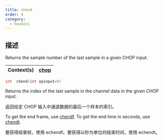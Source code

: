 ```yaml
---
title: chend
order: 4
category:
  - houdini
---
```

    
## 描述

Returns the sample number of the last sample in a given CHOP input.

| Context(s) | [chop](../contexts/chop.html) |
| ---------- | ----------------------------- |

```c
int  chend(int opinput=0)
```

Returns the index of the last sample in the channel data in the given CHOP
input.

返回给定 CHOP 输入中通道数据的最后一个样本的索引。

To get the end frame, use [chendf](chendf.html "Returns the frame
corresponding to the last sample of the input specified."). To get the end
time in seconds, use [chendt](chendt.html "Returns the time corresponding to
the last sample of the inputspecified.").

要获得结束帧，使用 echendf。要获得以秒为单位的结束时间，使用 echendt。
